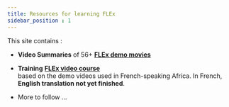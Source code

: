```yaml
---
title: Resources for learning FLEx 
sidebar_position : 1
---
```

This site contains :
- **Video Summaries** of  56+ 
[**FLEx demo movies**](Video-summaries/00-Index-of-Demo-Movies.md)

- **Training** [**FLEx video course**](Training/Introduction)  
    based on the demo videos used in French-speaking Africa. In French, **English translation not yet finished**.

- More to follow ...
